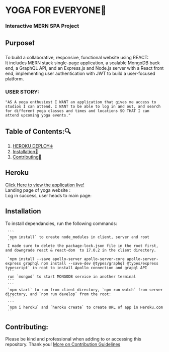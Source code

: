 # YOGA FOR EVERYONE:lotus_position:

### Interactive MERN SPA Project

## Purpose:heavy_exclamation_mark:

To build a collaborative, responsive, functional website using REACT:<br>
It includes MERN stack single-page application, a scalable MongoDB back end, a GraphQL API, and an Express.js and Node.js server with a React front end, implementing user authentication with JWT to build a user-focused platform.

### USER STORY:

`"AS A yoga enthusiest I WANT an application that gives me access to studios I can attend. I WANT to be able to log in and out, and search for different yoga classes and times and locations SO THAT I can attend upcoming yoga events."`

## Table of Contents::mag:

1.  [ HEROKU DEPLOY:heavy_plus_sign: ](#heroku)
2.  [ Installation:hammer: ](#installation)
3.  [ Contributing:handshake: ](#contributing)

## Heroku

[Click Here to view the application live!](https://intense-journey-34911.herokuapp.com/) <br>
Landing page of yoga website :
![]() <br>
Log in success, user heads to main page:
![]()

## Installation

To install dependancies, run the following commands:

     ```
     `npm install` to create node_modules in client, server and root
     ```
     I made sure to delete the package-lock.json file in the root first, and downgrade react & react-dom  to 17.0.2 in the client directory.

     `npm install --save apollo-server apollo-server-core apollo-server-express graphql npm install --save-dev @types/graphql @types/express typescript` in root to install Apollo connection and grapql API
     ```
     run `mongod` to start MONGODB service in another terminal
     ```
     ```
     `npm start` to run from client directory, `npm run watch` from server directory, and `npm run develop` from the root:
     ```
     ```
     `npm i heroku` and `heroku create` to create URL of app in Heroku.com
     ``

## Contributing:

Please be kind and professional when adding to or accessing this repository. Thank you!
[More on Contribution Guidelines](https://github.com/verokoles/readme-generator/blob/f57cf6a98bf276960885496059df4b039247c985/contributing.md)

